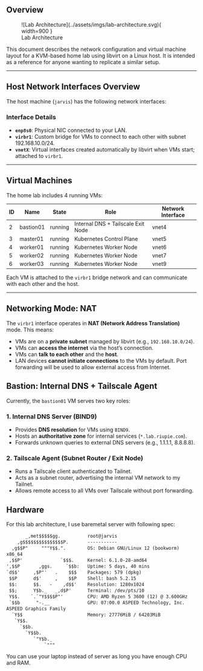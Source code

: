 ## Overview

<figure markdown="span">
  ![Lab Architecture](../assets/imgs/lab-architecture.svg){ width=900 }
  <figcaption>Lab Architecture</figcaption>
</figure>

This document describes the network configuration and virtual machine layout for a KVM-based home lab using libvirt on a Linux host. It is intended as a reference for anyone wanting to replicate a similar setup.

---

## Host Network Interfaces Overview

The host machine (`jarvis`) has the following network interfaces:

### Interface Details

- **`enp8s0`**: Physical NIC connected to your LAN.
- **`virbr1`**: Custom bridge for VMs to connect to each other with subnet 192.168.10.0/24.
- **`vnetX`**: Virtual interfaces created automatically by libvirt when VMs start; attached to `virbr1`.

---

## Virtual Machines

The home lab includes 4 running VMs:

| ID | Name       | State   | Role                                  | Network Interface |
|----|------------|---------|----------------------------------------|--------------------|
| 2  | bastion01  | running | Internal DNS + Tailscale Exit Node     | vnet4              |
| 3  | master01   | running | Kubernetes Control Plane               | vnet5              |
| 4  | worker01   | running | Kubernetes Worker Node                 | vnet6              |
| 5  | worker02   | running | Kubernetes Worker Node                 | vnet7              |
| 6  | worker03   | running | Kubernetes Worker Node                 | vnet9              |

Each VM is attached to the `virbr1` bridge network and can communicate with each other and the host.

---

## Networking Mode: NAT

The `virbr1` interface operates in **NAT (Network Address Translation)** mode. This means:

- VMs are on a **private subnet** managed by libvirt (e.g., `192.168.10.0/24`).
- VMs can **access the internet** via the host’s connection.
- VMs can **talk to each other** and the **host**.
- LAN devices **cannot initiate connections** to the VMs by default. Port forwarding will be used to allow external access from Internet.

## Bastion: Internal DNS + Tailscale Agent

Currently, the `bastion01` VM serves two key roles:

### 1. Internal DNS Server (BIND9)

- Provides **DNS resolution** for VMs using `BIND9`.
- Hosts an **authoritative zone** for internal services (`*.lab.riupie.com`).
- Forwards unknown queries to external DNS servers (e.g., 1.1.1.1, 8.8.8.8).

### 2. Tailscale Agent (Subnet Router / Exit Node)
- Runs a Tailscale client authenticated to Tailnet.
- Acts as a subnet router, advertising the internal VM network to my Tailnet.
- Allows remote access to all VMs over Tailscale without port forwarding.

## Hardware
For this lab architecture, I use baremetal server with following spec:
```
       _,met$$$$$gg.          root@jarvis
    ,g$$$$$$$$$$$$$$$P.       -----------
  ,g$$P"     """Y$$.".        OS: Debian GNU/Linux 12 (bookworm) x86_64
 ,$$P'              `$$$.     Kernel: 6.1.0-28-amd64
',$$P       ,ggs.     `$$b:   Uptime: 5 days, 40 mins
`d$$'     ,$P"'   .    $$$    Packages: 579 (dpkg)
 $$P      d$'     ,    $$P    Shell: bash 5.2.15
 $$:      $$.   -    ,d$$'    Resolution: 1280x1024
 $$;      Y$b._   _,d$P'      Terminal: /dev/pts/10
 Y$$.    `.`"Y$$$$P"'         CPU: AMD Ryzen 5 3600 (12) @ 3.600GHz
 `$$b      "-.__              GPU: 07:00.0 ASPEED Technology, Inc. ASPEED Graphics Family
  `Y$$                        Memory: 27776MiB / 64203MiB
   `Y$$.
     `$$b.
       `Y$$b.
          `"Y$b._
              `"""

```

You can use your laptop instead of server as long you have enough CPU and RAM.
